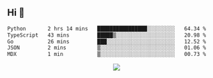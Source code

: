 ## Hi 👋

<!--START_SECTION:waka-->

```txt
Python       2 hrs 14 mins   ████████████████░░░░░░░░░   64.34 %
TypeScript   43 mins         █████▒░░░░░░░░░░░░░░░░░░░   20.98 %
Go           26 mins         ███░░░░░░░░░░░░░░░░░░░░░░   12.52 %
JSON         2 mins          ▒░░░░░░░░░░░░░░░░░░░░░░░░   01.06 %
MDX          1 min           ▒░░░░░░░░░░░░░░░░░░░░░░░░   00.73 %
```

<!--END_SECTION:waka-->

<p align="center">
  <a href="https://wakatime.com/@d93f0e24-e3ad-4f8d-9b8b-385bab9124f6">
    <img src="https://wakatime.com/badge/user/d93f0e24-e3ad-4f8d-9b8b-385bab9124f6.svg" />
  </a>
</p>
